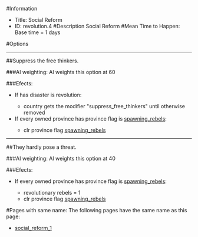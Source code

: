 #Information
 - Title: Social Reform
 - ID: revolution.4
#Description
Social Reform
#Mean Time to Happen:
Base time = 1 days

#Options

___
##Suppress the free thinkers.

###AI weighting:
AI weights this option at 60


###Efects:<ul><li>If has disaster is revolution:</li><ul><li>country gets the modifier "suppress_free_thinkers" until otherwise removed</li></ul><li>If every owned province has province flag is [spawning_rebels](../flags/spawning_rebels.md):</li><ul><li>clr province flag [spawning_rebels](../flags/spawning_rebels.md)</li></ul></ul>

___
##They hardly pose a threat.

###AI weighting:
AI weights this option at 40


###Efects:<ul><li>If every owned province has province flag is [spawning_rebels](../flags/spawning_rebels.md):</li><ul><li>revolutionary rebels = 1</li><li>clr province flag [spawning_rebels](../flags/spawning_rebels.md)</li></ul></ul>


#Pages with same name:
The following pages have the same name as this page:
 - [social_reform_1](social_reform_1.md)
